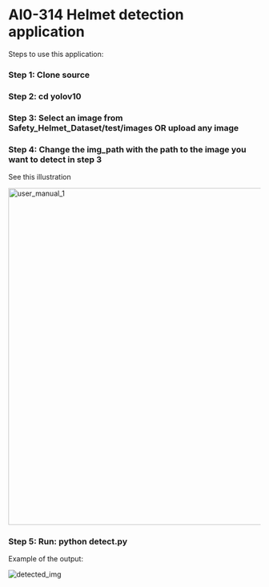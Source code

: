# AI0-314 Helmet detection application

Steps to use this application:

### Step 1: Clone source

### Step 2: cd yolov10

### Step 3: Select an image from Safety_Helmet_Dataset/test/images OR upload any image

### Step 4: Change the img_path with the path to the image you want to detect in step 3

See this illustration

<img width="672" alt="user_manual_1" src="https://github.com/stephanelx88/aio314_helmet_detection_new/assets/131633190/92b7bce9-e0c7-455f-b382-4afb27428317">

### Step 5: Run: python detect.py

Example of the output:

![detected_img](https://github.com/stephanelx88/aio314_helmet_detection_new/assets/131633190/0435ccbd-6b3d-49fe-af85-8937971328d4)
